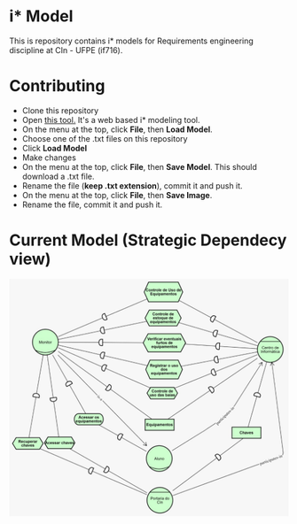 # i* Model
This is repository contains i* models for Requirements engineering discipline at CIn - UFPE (if716).

# Contributing
- Clone this repository
- Open [this tool.](https://www.cin.ufpe.br/~jhcp/pistar/tool/#) It's a web based i* modeling tool.
- On the menu at the top, click **File**, then **Load Model**.
- Choose one of the .txt files on this repository
- Click **Load Model**
- Make changes
- On the menu at the top, click **File**, then **Save Model**. This should download a .txt file.
- Rename the file (**keep .txt extension**), commit it and push it.
- On the menu at the top, click **File**, then **Save Image**.
- Rename the file, commit it and push it.

# Current Model (Strategic Dependecy view)
![Strategic Dependency Model](./StrategicDependencyModel.jpeg "Strategic Dependency Model")
